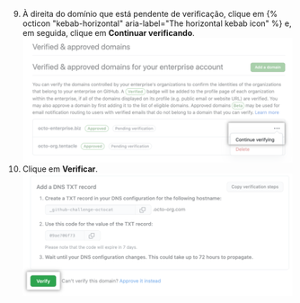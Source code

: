 9. À direita do domínio que está pendente de verificação, clique em {% octicon "kebab-horizontal" aria-label="The horizontal kebab icon" %} e, em seguida, clique em **Continuar verificando**. ![Botão do domínio Continue verifying (Continuar a verificação)](/assets/images/help/enterprises/continue-verifying-domain-enterprise.png)
10. Clique em **Verificar**. ![Botão Verificar](/assets/images/help/organizations/verify-domain-final-button.png)
